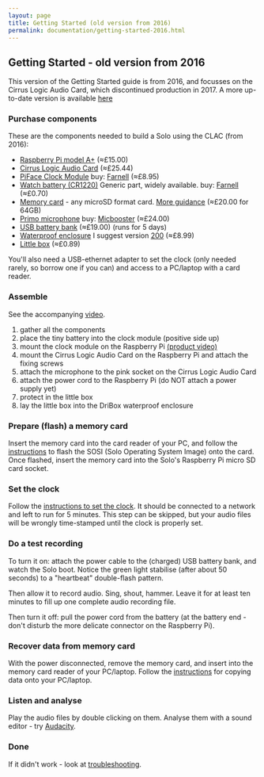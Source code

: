 ```yaml
---
layout: page
title: Getting Started (old version from 2016)
permalink: documentation/getting-started-2016.html
---
```


## Getting Started - old version from 2016

This version of the Getting Started guide is from 2016, and focusses on the Cirrus Logic Audio Card, which discontinued production in 2017.  A more up-to-date version is available [here](/basic_build.html)


### Purchase components

These are the components needed to build a Solo using the CLAC (from 2016):

* [Raspberry Pi model A+](https://www.raspberrypi.org/products/model-a-plus/) (&#8776;£15.00)
* [Cirrus Logic Audio Card](https://uk.farnell.com/wolfson-microelectronics/cirrus-logic-audio-card/cirrus-logic-audio-card-for-raspberry/dp/2448312) (&#8776;£25.44)
* [PiFace Clock Module](http://www.piface.org.uk/products/piface_clock/) buy: [Farnell](http://uk.farnell.com/piface/shim-rtc/real-time-clock-shim-for-raspberry/dp/2434226) (&#8776;£8.95)
* [Watch battery (CR1220)](https://www.google.co.uk/search?q=CR1220) Generic part, widely available. buy: [Farnell](http://uk.farnell.com/multicomp/cr1220/coin-cell-lithium-3v-38mah-cr1220/dp/2065165) (&#8776;£0.70)
* [Memory card](https://www.google.co.uk/search?q=SD+micro) - any microSD format card.  [More guidance](/documentation/memory_cards/) (&#8776;£20.00 for 64GB)
* [Primo microphone](http://www.primomic.com/products/pdf/EM172.pdf) buy: [Micbooster](http://micbooster.com/primo-microphone-capsules/65-clippy-em172-microphone.html#/matched_capsules-mono) (&#8776;£24.00)
* [USB battery bank](https://www.amazon.co.uk/s/?keywords=ec+technology+powerbank) (&#8776;£19.00) (runs for 5 days)
* [Waterproof enclosure](http://dri-box.com) I suggest version [200](http://dri-box.com/size-option/size-200) (&#8776;£8.99)
* [Little box](https://www.westonboxes.com/collections/business-card-boxes-1/products/deep-business-card-box) (&#8776;£0.89)

You'll also need a USB-ethernet adapter to set the clock (only needed
rarely, so borrow one if you can) and access to a PC/laptop with a
card reader.

### Assemble

See the accompanying [video](https://youtu.be/2Fq05JlEKjw?t=122).

1. gather all the components
1. place the tiny battery into the clock module (positive side up)
1. mount the clock module on the Raspberry Pi [(product video)](https://www.youtube.com/watch?v=mBUGtiDrHKc)
1. mount the Cirrus Logic Audio Card on the Raspberry Pi and attach the fixing screws
1. attach the microphone to the pink socket on the Cirrus Logic Audio Card
1. attach the power cord to the Raspberry Pi (do NOT attach a power supply yet)
1. protect in the little box
1. lay the little box into the DriBox waterproof enclosure


### Prepare (flash) a memory card

Insert the memory card into the card reader of your PC, and follow the
[instructions](/documentation/flashing.html) to flash the SOSI (Solo Operating System Image) onto
the card.  Once flashed, insert the memory card into the Solo's
Raspberry Pi micro SD card socket.

### Set the clock

Follow the [instructions to set the
clock](/documentation/clock.html). It should be connected to a network
and left to run for 5 minutes. This step can be skipped, but your
audio files will be wrongly time-stamped until the clock is properly
set.

### Do a test recording

To turn it on: attach the power cable to the (charged) USB battery
bank, and watch the Solo boot.  Notice the green light stabilise
(after about 50 seconds) to a "heartbeat" double-flash pattern.

Then allow it to record audio.  Sing, shout, hammer.  Leave it for at
least ten minutes to fill up one complete audio recording file.

Then turn it off: pull the power cord from the battery (at the battery
end - don't disturb the more delicate connector on the Raspberry Pi).

### Recover data from memory card

With the power disconnected, remove the memory card, and insert into
the memory card reader of your PC/laptop.  Follow the
[instructions](/documentation/harvesting.html) for copying data
onto your PC/laptop.

### Listen and analyse

Play the audio files by double clicking on them.  Analyse them with a
sound editor - try [Audacity](http://www.audacityteam.org).

### Done

If it didn't work - look at
[troubleshooting](/documentation/troubleshooting.html).
